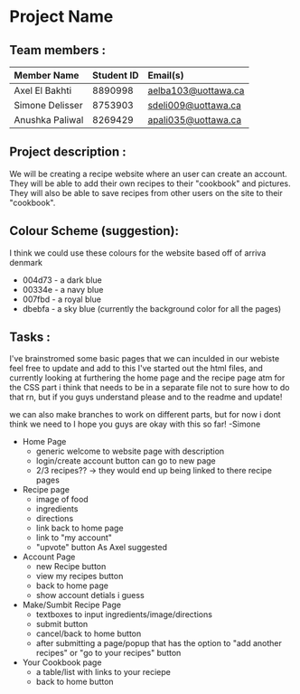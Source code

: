 # Project Name

## Team members :

| **Member Name**           | **Student ID** | **Email(s)**                  |
| :------------------------ | :------------- | :-----------------------------|
| Axel El Bakhti            | 8890998        | aelba103@uottawa.ca           |
| Simone Delisser           | 8753903        | sdeli009@uottawa.ca           |
| Anushka Paliwal           | 8269429        | apali035@uottawa.ca           |

## Project description :

We will be creating a recipe website where an user can create an account. 
They will be able to add their own recipes to their "cookbook" and pictures.
They will also be able to save recipes from other users on the site to their "cookbook".

## Colour Scheme (suggestion):

I think we could use these colours for the website based off of arriva denmark
- 004d73 - a dark blue
- 00334e - a navy blue
- 007fbd - a royal blue
- dbebfa - a sky blue (currently the background color for all the pages)

## Tasks :
I've brainstromed some basic pages that we can inculded in our webiste feel free to update and add to this
I've started out the html files, and currently looking at furthering the home page and the recipe page atm
for the CSS part i think that needs to be in a separate file not to sure how to do that rn, but if you guys understand please and to the readme and update!

we can also make branches to work on different parts, but for now i dont think we need to 
I hope you guys are okay with this so far! -Simone
- Home Page
    - generic welcome to website page with description
    - login/create account button can go to new page
    - 2/3 recipes?? -> they would end up being linked to there recipe pages
- Recipe page
    - image of food
    - ingredients
    - directions
    - link back to home page
    - link to "my account"
    - "upvote" button As Axel suggested
- Account Page
    - new Recipe button
    - view my recipes button
    - back to home page
    - show account detials i guess
- Make/Sumbit Recipe Page
    - textboxes to input ingredients/image/directions
    - submit button
    - cancel/back to home button
    - after submitting a page/popup that has the option to "add another recipes" or "go to your recipes" button
- Your Cookbook page
    - a table/list with links to your reciepe
    - back to home button


